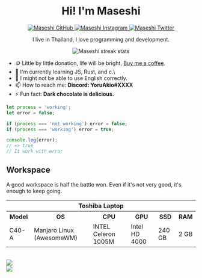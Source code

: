 <!-- <h1 align="center">👋 Hey, I'm YoruAkio!</h1>

<div align="center">
    <img
        src="https://lanyard-profile-readme.vercel.app/api/919841186246692886?theme=dark&bg=161b22&animated=false&hideDiscrim=true&borderRadius=5px&idleMessage=Probably%20doing%20something%20else..."
        href="https://akio-dev.ml"
        alt="https://akio-dev.ml"
        width="500"
    />
</div>

<p align="center">
    Hewwo, I am YoruAkio <i>(student developer from indonesia)</i> or CevX3Z,
    which is mostly used for social media usernames. I'm a small developer and
    im anime lover. I like computers, programming and anything related to
    anime.
</p>

<hr />

<h2 align="center">🔥 Languages-Frameworks-Tools 🔥</h2>

<p align="center">
    <a href="https://airi.dev">
        <img
            src="https://skillicons.dev/icons?i=js,ts,html,css,python,nodejs,react,express,electron,nextjs"
        /><br />
        <img
            src="https://skillicons.dev/icons?i=git,vscode,github,discord,blender,ai,ps,ae,pr"
        />
    </a>
</p>
 -->
 
 <div align="center">
  <h1>Hi! I'm Maseshi</h1>
  <a href="https://github.com/yoruakio">
    <img alt="Maseshi GitHub" src="https://img.shields.io/badge/GitHub-100000?style=for-the-badge&logo=github&logoColor=white" />
  </a>
  <a href="https://www.instagram.com/ayk.llvm">
    <img alt="Maseshi Instagram" src="https://img.shields.io/badge/Instagram-E4405F?style=for-the-badge&logo=instagram&logoColor=white" />
  </a>
  <a href="https://twitter.com/YoruAkio">
    <img alt="Maseshi Twitter" src="https://img.shields.io/badge/Twitter-1DA1F2?style=for-the-badge&logo=twitter&logoColor=white" />
  </a>
  <p>I live in Thailand, I love programming and development.</p>
  <img alt="Maseshi streak stats" src="https://github-readme-streak-stats.herokuapp.com/?user=YoruAkio" />
</div>

- 🪙 Little by little donation, life will be bright, [Buy me a coffee](https://www.buymeacoffee.com/airidev).
- 🌱 I'm currently learning JS, Rust, and c.\
- 💬 I might not be able to use English correctly.
- 📫 How to reach me: **Discord: YoruAkio#XXXX**
- ⚡ Fun fact: **Dark chocolate is delicious.**

```javascript
let process = 'working';
let error = false;

if (process === 'not working') error = false;
if (process === 'working') error = true;

console.log(error);
// => true
// It work with error
```

## Workspace

A good workspace is half the battle won. Even if it's not very good, it's enough to keep going.

<div>
<table>
  <tr>
      <th colspan="7">
        Toshiba Laptop
      </th>
  </tr>
  <tr>
    <th>Model</th>
    <th>OS</th>
    <th>CPU</th>
    <th>GPU</th>
    <th>SSD</th>
    <th>RAM</th>
  </tr>
  <tr>
    <td>C40-A</td>
    <td>Manjaro Linux (AwesomeWM)</td>
    <td>INTEL Celeron 1005M</td>
    <td>Intel HD 4000</td>
    <td>240 GB</td>
    <td>2 GB</td>
  </tr>
</table>

</br>
<a href="https://airi.dev">
        <img
            src="https://skillicons.dev/icons?i=js,ts,html,css,python,nodejs,react,express,electron,nextjs"
        /><br />
        <img
            src="https://skillicons.dev/icons?i=git,vscode,github,discord,blender,ai,ps,ae,pr"
        />
    </a>
</div>
